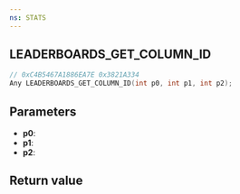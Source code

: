 ```yaml
---
ns: STATS
---
```

## LEADERBOARDS_GET_COLUMN_ID

```c
// 0xC4B5467A1886EA7E 0x3821A334
Any LEADERBOARDS_GET_COLUMN_ID(int p0, int p1, int p2);
```


## Parameters
* **p0**: 
* **p1**: 
* **p2**: 

## Return value
